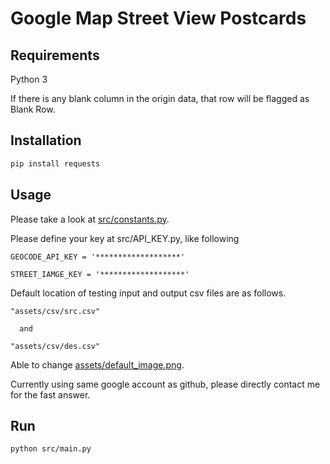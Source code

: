 # Google Map Street View Postcards

## Requirements

Python 3

If there is any blank column in the origin data, that row will be flagged as Blank Row.

## Installation

```bash
pip install requests
```

## Usage

Please take a look at [src/constants.py](src/constants.py).

Please define your key at src/API_KEY.py, like following


```
GEOCODE_API_KEY = '*******************'

STREET_IAMGE_KEY = '*******************'
```


Default location of testing input and output csv files are as follows.

```
"assets/csv/src.csv"

  and

"assets/csv/des.csv"
```

Able to change [assets/default_image.png](assets/default_image.png).

Currently using same google account as github, please directly contact me for the fast answer.

## Run

```bash
python src/main.py
```
